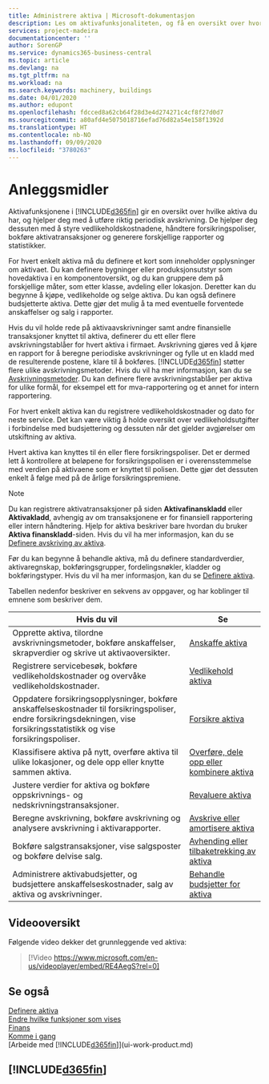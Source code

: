 ```yaml
---
title: Administrere aktiva | Microsoft-dokumentasjon
description: Les om aktivafunksjonaliteten, og få en oversikt over hvordan du arbeider med aktiva.
services: project-madeira
documentationcenter: ''
author: SorenGP
ms.service: dynamics365-business-central
ms.topic: article
ms.devlang: na
ms.tgt_pltfrm: na
ms.workload: na
ms.search.keywords: machinery, buildings
ms.date: 04/01/2020
ms.author: edupont
ms.openlocfilehash: fdcced8a62cb64f28d3e4d274271c4cf8f27d0d7
ms.sourcegitcommit: a80afd4e5075018716efad76d82a54e158f1392d
ms.translationtype: HT
ms.contentlocale: nb-NO
ms.lasthandoff: 09/09/2020
ms.locfileid: "3780263"
---
```

# <a name="fixed-assets"></a>Anleggsmidler
Aktivafunksjonene i [!INCLUDE[d365fin](includes/d365fin_md.md)] gir en oversikt over hvilke aktiva du har, og hjelper deg med å utføre riktig periodisk avskrivning. De hjelper deg dessuten med å styre vedlikeholdskostnadene, håndtere forsikringspoliser, bokføre aktivatransaksjoner og generere forskjellige rapporter og statistikker.

For hvert enkelt aktiva må du definere et kort som inneholder opplysninger om aktivaet. Du kan definere bygninger eller produksjonsutstyr som hovedaktiva i en komponentoversikt, og du kan gruppere dem på forskjellige måter, som etter klasse, avdeling eller lokasjon. Deretter kan du begynne å kjøpe, vedlikeholde og selge aktiva. Du kan også definere budsjetterte aktiva. Dette gjør det mulig å ta med eventuelle forventede anskaffelser og salg i rapporter.

Hvis du vil holde rede på aktivaavskrivninger samt andre finansielle transaksjoner knyttet til aktiva, definerer du ett eller flere avskrivningstablåer for hvert aktiva i firmaet. Avskrivning gjøres ved å kjøre en rapport for å beregne periodiske avskrivninger og fylle ut en kladd med de resulterende postene, klare til å bokføres. [!INCLUDE[d365fin](includes/d365fin_md.md)] støtter flere ulike avskrivningsmetoder. Hvis du vil ha mer informasjon, kan du se [Avskrivningsmetoder](fa-depreciation-methods.md). Du kan definere flere avskrivningstablåer per aktiva for ulike formål, for eksempel ett for mva-rapportering og et annet for intern rapportering.

For hvert enkelt aktiva kan du registrere vedlikeholdskostnader og dato for neste service. Det kan være viktig å holde oversikt over vedlikeholdsutgifter i forbindelse med budsjettering og dessuten når det gjelder avgjørelser om utskiftning av aktiva.

Hvert aktiva kan knyttes til én eller flere forsikringspoliser. Det er dermed lett å kontrollere at beløpene for forsikringspolisen er i overensstemmelse med verdien på aktivaene som er knyttet til polisen. Dette gjør det dessuten enkelt å følge med på de årlige forsikringspremiene.

> [!NOTE]  
>   Du kan registrere aktivatransaksjoner på siden **Aktivafinanskladd** eller **Aktivakladd**, avhengig av om transaksjonene er for finansiell rapportering eller intern håndtering. Hjelp for aktiva beskriver bare hvordan du bruker **Aktiva finanskladd**-siden. Hvis du vil ha mer informasjon, kan du se [Definere avskriving av aktiva](fa-how-setup-depreciation.md).

Før du kan begynne å behandle aktiva, må du definere standardverdier, aktivaregnskap, bokføringsgrupper, fordelingsnøkler, kladder og bokføringstyper. Hvis du vil ha mer informasjon, kan du se [Definere aktiva](fa-setup.md).

Tabellen nedenfor beskriver en sekvens av oppgaver, og har koblinger til emnene som beskriver dem.

| Hvis du vil | Se |
| --- | --- |
| Opprette aktiva, tilordne avskrivningsmetoder, bokføre anskaffelser, skrapverdier og skrive ut aktivaoversikter. |[Anskaffe aktiva](fa-how-acquire.md) |
| Registrere servicebesøk, bokføre vedlikeholdskostnader og overvåke vedlikeholdskostnader. |[Vedlikehold aktiva](fa-how-maintain.md) |
| Oppdatere forsikringsopplysninger, bokføre anskaffelseskostnader til forsikringspoliser, endre forsikringsdekningen, vise forsikringsstatistikk og vise forsikringspoliser. |[Forsikre aktiva](fa-how-insure.md) |
| Klassifisere aktiva på nytt, overføre aktiva til ulike lokasjoner, og dele opp eller knytte sammen aktiva. |[Overføre, dele opp eller kombinere aktiva](fa-how-trans-split-combine.md) |
| Justere verdier for aktiva og bokføre oppskrivnings- og nedskrivningstransaksjoner. |[Revaluere aktiva](fa-how-revalue.md) |
| Beregne avskrivning, bokføre avskrivning og analysere avskrivning i aktivarapporter. |[Avskrive eller amortisere aktiva](fa-how-depreciate-amortize.md) |
| Bokføre salgstransaksjoner, vise salgsposter og bokføre delvise salg. |[Avhending eller tilbaketrekking av aktiva](fa-how-dispose-retire.md) |
| Administrere aktivabudsjetter, og budsjettere anskaffelseskostnader, salg av aktiva og avskrivninger. |[Behandle budsjetter for aktiva](fa-how-manage-budgets.md) |

## <a name="video-overview"></a>Videooversikt
Følgende video dekker det grunnleggende ved aktiva:

> [!Video https://www.microsoft.com/en-us/videoplayer/embed/RE4AegS?rel=0]

## <a name="see-also"></a>Se også
[Definere aktiva](fa-setup.md)  
[Endre hvilke funksjoner som vises](ui-experiences.md)  
[Finans](finance.md)  
[Komme i gang](product-get-started.md)  
[Arbeide med [!INCLUDE[d365fin](includes/d365fin_md.md)]](ui-work-product.md)

## [!INCLUDE[d365fin](includes/free_trial_md.md)]  
 
